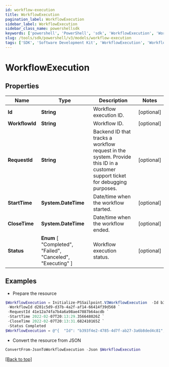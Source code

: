 ```yaml
---
id: workflow-execution
title: WorkflowExecution
pagination_label: WorkflowExecution
sidebar_label: WorkflowExecution
sidebar_class_name: powershellsdk
keywords: ['powershell', 'PowerShell', 'sdk', 'WorkflowExecution', 'WorkflowExecution'] 
slug: /tools/sdk/powershell/v3/models/workflow-execution
tags: ['SDK', 'Software Development Kit', 'WorkflowExecution', 'WorkflowExecution']
---
```



# WorkflowExecution

## Properties

Name | Type | Description | Notes
------------ | ------------- | ------------- | -------------
**Id** | **String** | Workflow execution ID. | [optional] 
**WorkflowId** | **String** | Workflow ID. | [optional] 
**RequestId** | **String** | Backend ID that tracks a workflow request in the system. Provide this ID in a customer support ticket for debugging purposes. | [optional] 
**StartTime** | **System.DateTime** | Date/time when the workflow started. | [optional] 
**CloseTime** | **System.DateTime** | Date/time when the workflow ended. | [optional] 
**Status** |  **Enum** [  "Completed",    "Failed",    "Canceled",    "Executing" ] | Workflow execution status. | [optional] 

## Examples

- Prepare the resource
```powershell
$WorkflowExecution = Initialize-PSSailpoint.V3WorkflowExecution  -Id b393f4e2-4785-4d7f-ab27-3a6b8ded4c81 `
 -WorkflowId d201c5d9-d37b-4a2f-af14-66414f39d568 `
 -RequestId 41e12a74fa7b4a6a98ae47887b64acdb `
 -StartTime 2022-02-07T20:13:29.356648026Z `
 -CloseTime 2022-02-07T20:13:31.682410165Z `
 -Status Completed
$WorkflowExecution = @"{  "Id": "b393f4e2-4785-4d7f-ab27-3a6b8ded4c81", "WorkflowId": "d201c5d9-d37b-4a2f-af14-66414f39d568", "RequestId": "41e12a74fa7b4a6a98ae47887b64acdb", "StartTime": "2022-02-07T20:13:29.356648026Z", "CloseTime": "2022-02-07T20:13:31.682410165Z", "Status": "Completed" }"@
```

- Convert the resource from JSON
```powershell
ConvertFrom-JsonToWorkflowExecution -Json $WorkflowExecution
```


[[Back to top]](#) 

